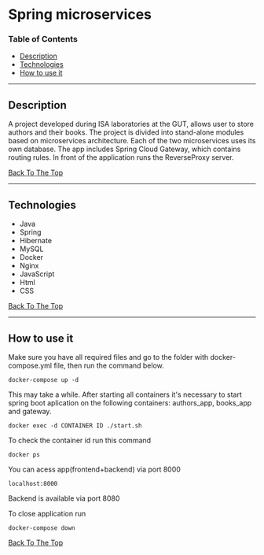 # Spring microservices


### Table of Contents

- [Description](#description)
- [Technologies](#technologies)
- [How to use it](#how-to-use-it)

---

## Description
A project developed during ISA laboratories at the GUT, allows user to store authors and their books. The project is divided into stand-alone modules based on microservices architecture. Each of the two microservices uses its own database. The app includes Spring Cloud Gateway, which contains routing rules. In front of the application runs the ReverseProxy server.


[Back To The Top](#spring-microservices)

---

## Technologies

 - Java
 - Spring
 - Hibernate
 - MySQL
 - Docker
 - Nginx
 - JavaScript
 - Html
 - CSS
 
[Back To The Top](#spring-microservices)

---



## How to use it


Make sure you have all required files and go to the folder with docker-compose.yml file, then run the command below.

    docker-compose up -d
   This may take a while.
   After starting all containers it's necessary to start spring boot aplication on the following containers: authors_app, books_app and gateway. 
   

    docker exec -d CONTAINER ID ./start.sh
  To check the container id run this command
  

    docker ps
  
You can acess app(frontend+backend) via port 8000

    localhost:8000
Backend is available via port 8080

To close application run

    docker-compose down
[Back To The Top](#spring-microservices)
